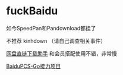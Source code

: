 # fuckBaidu

如今SpeedPan和Pandownload都挂了

不推荐 kinhdown （请自己调查相关事件）

 [网盘直链下载助手](https://www.baiduyun.wiki/) 和会员搭配使用不错，非常慢
 
[BaiduPCS-Go接力项目](https://github.com/qjfoidnh/BaiduPCS-Go/)
